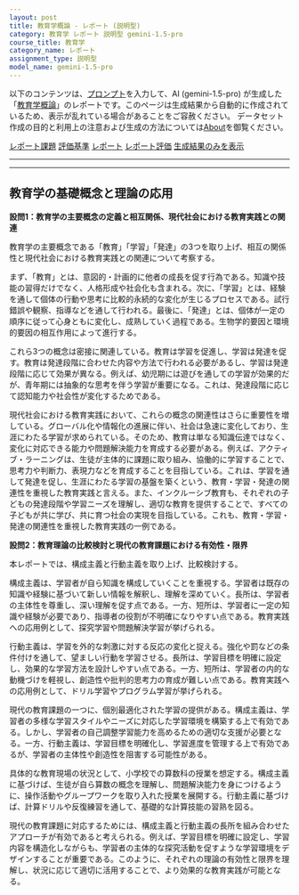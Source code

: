 ```yaml
---
layout: post
title: 教育学概論 - レポート (説明型)
category: 教育学 レポート 説明型 gemini-1.5-pro
course_title: 教育学
category_name: レポート
assignment_type: 説明型
model_name: gemini-1.5-pro
---
```


以下のコンテンツは、[プロンプト](https://github.com/takedatoshiyuki/synthetic_assignments/tree/main/generated/教育学/gemini-1.5-pro/prompt_レポート-説明型.md)を入力して、AI (gemini-1.5-pro) が生成した「[教育学概論](/contents/教育学/)」のレポートです。このページは生成結果から自動的に作成されているため、表示が乱れている場合があることをご容赦ください。
データセット作成の目的と利用上の注意および生成の方法については[About](/About)を御覧ください。

[レポート課題](../レポート課題-説明型)
[評価基準](../評価基準-説明型)
[レポート](../レポート-説明型)
[レポート評価](../レポート評価-説明型)
[生成結果のみを表示](https://github.com/takedatoshiyuki/synthetic_assignments/tree/main/generated/教育学/gemini-1.5-pro/レポート-説明型.md)
  

***
***
  
## 教育学の基礎概念と理論の応用

**設問1：教育学の主要概念の定義と相互関係、現代社会における教育実践との関連**

教育学の主要概念である「教育」「学習」「発達」の3つを取り上げ、相互の関係性と現代社会における教育実践との関連について考察する。

まず、「教育」とは、意図的・計画的に他者の成長を促す行為である。知識や技能の習得だけでなく、人格形成や社会化も含まれる。次に、「学習」とは、経験を通して個体の行動や思考に比較的永続的な変化が生じるプロセスである。試行錯誤や観察、指導などを通して行われる。最後に、「発達」とは、個体が一定の順序に従って心身ともに変化し、成熟していく過程である。生物学的要因と環境的要因の相互作用によって進行する。

これら3つの概念は密接に関連している。教育は学習を促進し、学習は発達を促す。教育は発達段階に合わせた内容や方法で行われる必要があるし、学習は発達段階に応じて効果が異なる。例えば、幼児期には遊びを通しての学習が効果的だが、青年期には抽象的な思考を伴う学習が重要になる。これは、発達段階に応じて認知能力や社会性が変化するためである。

現代社会における教育実践において、これらの概念の関連性はさらに重要性を増している。グローバル化や情報化の進展に伴い、社会は急速に変化しており、生涯にわたる学習が求められている。そのため、教育は単なる知識伝達ではなく、変化に対応できる能力や問題解決能力を育成する必要がある。例えば、アクティブ・ラーニングは、生徒が主体的に課題に取り組み、協働的に学習することで、思考力や判断力、表現力などを育成することを目指している。これは、学習を通して発達を促し、生涯にわたる学習の基盤を築くという、教育・学習・発達の関連性を重視した教育実践と言える。また、インクルーシブ教育も、それぞれの子どもの発達段階や学習ニーズを理解し、適切な教育を提供することで、すべての子どもが共に学び、共に育つ社会の実現を目指している。これも、教育・学習・発達の関連性を重視した教育実践の一例である。


**設問2：教育理論の比較検討と現代の教育課題における有効性・限界**

本レポートでは、構成主義と行動主義を取り上げ、比較検討する。

構成主義は、学習者が自ら知識を構成していくことを重視する。学習者は既存の知識や経験に基づいて新しい情報を解釈し、理解を深めていく。長所は、学習者の主体性を尊重し、深い理解を促す点である。一方、短所は、学習者に一定の知識や経験が必要であり、指導者の役割が不明確になりやすい点である。教育実践への応用例として、探究学習や問題解決学習が挙げられる。

行動主義は、学習を外的な刺激に対する反応の変化と捉える。強化や罰などの条件付けを通して、望ましい行動を学習させる。長所は、学習目標を明確に設定し、効果的な学習方法を設計しやすい点である。一方、短所は、学習者の内的な動機づけを軽視し、創造性や批判的思考力の育成が難しい点である。教育実践への応用例として、ドリル学習やプログラム学習が挙げられる。

現代の教育課題の一つに、個別最適化された学習の提供がある。構成主義は、学習者の多様な学習スタイルやニーズに対応した学習環境を構築する上で有効である。しかし、学習者の自己調整学習能力を高めるための適切な支援が必要となる。一方、行動主義は、学習目標を明確化し、学習進度を管理する上で有効であるが、学習者の主体性や創造性を阻害する可能性がある。

具体的な教育現場の状況として、小学校での算数科の授業を想定する。構成主義に基づけば、生徒が自ら算数の概念を理解し、問題解決能力を身につけるように、操作活動やグループワークを取り入れた授業を展開する。行動主義に基づけば、計算ドリルや反復練習を通して、基礎的な計算技能の習熟を図る。

現代の教育課題に対応するためには、構成主義と行動主義の長所を組み合わせたアプローチが有効であると考えられる。例えば、学習目標を明確に設定し、学習内容を構造化しながらも、学習者の主体的な探究活動を促すような学習環境をデザインすることが重要である。このように、それぞれの理論の有効性と限界を理解し、状況に応じて適切に活用することで、より効果的な教育実践が可能となる。
